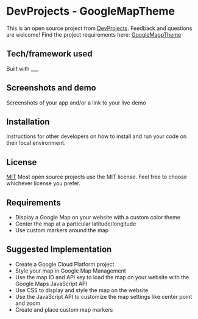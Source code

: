 # DevProjects - GoogleMapTheme

This is an open source project from [DevProjects](http://www.codementor.io/projects). Feedback and questions are welcome!
Find the project requirements here: [GoogleMappTheme](https://www.codementor.io/projects/build-a-custom-google-maps-theme-bf8levr6eg)

## Tech/framework used
Built with ___

## Screenshots and demo
Screenshots of your app and/or a link to your live demo

## Installation
Instructions for other developers on how to install and run your code on their local environment.

## License
[MIT](https://choosealicense.com/licenses/mit/)
Most open source projects use the MIT license. Feel free to choose whichever license you prefer.




## Requirements
 - Display a Google Map on your website with a custom color theme
 - Center the map at a particular latitude/longitude
 - Use custom markers around the map

## Suggested Implementation
- Create a Google Cloud Platform project
- Style your map in Google Map Management
- Use the map ID and API key to load the map on your website with the Google Maps JavaScript API
- Use CSS to display and style the map on the website
- Use the JavaScript API to customize the map settings like center point and zoom
- Create and place custom map markers
